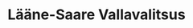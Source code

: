 ---
title: Lääne-Saare Vallavalitsus
maintainer_name: Indrek Teppan
maintainer_email: indrek.teppan@laanesaare.ee
description: ''
---